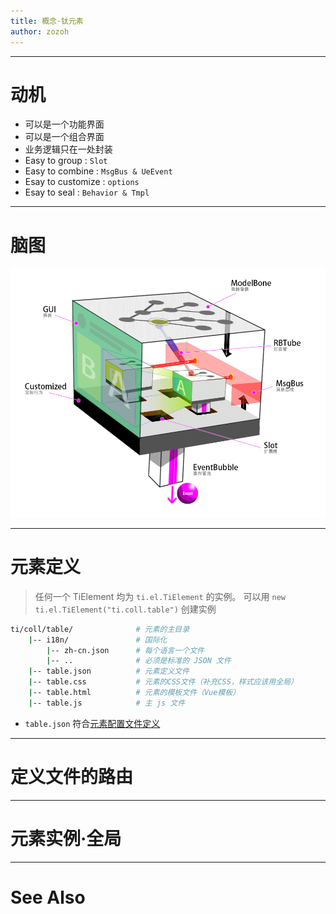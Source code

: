```yaml
---
title: 概念·钛元素
author: zozoh
---
```


----------------------------------------------------
# 动机

- 可以是一个功能界面
- 可以是一个组合界面
- 业务逻辑只在一处封装
- Easy to group : `Slot`
- Easy to combine : `MsgBus & UeEvent`
- Esay to customize : `options`
- Esay to seal : `Behavior & Tmpl`

----------------------------------------------------
# 脑图

![](../../img/ti_dia_3d.png)

----------------------------------------------------
# 元素定义

> 任何一个 TiElement 均为 `ti.el.TiElement` 的实例。
> 可以用 `new ti.el.TiElement("ti.coll.table")` 创建实例 

```bash
ti/coll/table/              # 元素的主目录
    |-- i18n/               # 国际化
        |-- zh-cn.json      # 每个语言一个文件
        |-- ..              # 必须是标准的 JSON 文件
    |-- table.json          # 元素定义文件
    |-- table.css           # 元素的CSS文件（补充CSS，样式应该用全局）
    |-- table.html          # 元素的模板文件（Vue模板） 
    |-- table.js            # 主 js 文件
```

- `table.json` 符合[元素配置文件定义](co_ti_element_json.md)

----------------------------------------------------
# 定义文件的路由

----------------------------------------------------
# 元素实例·全局

----------------------------------------------------
# See Also